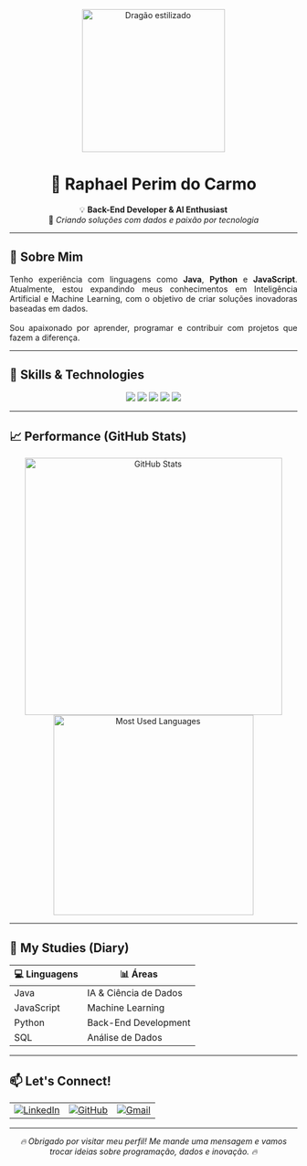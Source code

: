 <p align="center">
  <img src="https://github.com/user-attachments/assets/71845119-ed6e-4d08-be50-33fc162d6929" alt="Dragão estilizado" width="250"/>
</p>

<h1 align="center">🐉 Raphael Perim do Carmo</h1>

<p align="center">
  💡 <strong>Back-End Developer & AI Enthusiast</strong><br>
  🚀 <em>Criando soluções com dados e paixão por tecnologia</em>
</p>

---

## 👋 Sobre Mim

<p align="justify">
Tenho experiência com linguagens como <strong>Java</strong>, <strong>Python</strong> e <strong>JavaScript</strong>. Atualmente, estou expandindo meus conhecimentos em Inteligência Artificial e Machine Learning, com o objetivo de criar soluções inovadoras baseadas em dados.<br><br>
Sou apaixonado por aprender, programar e contribuir com projetos que fazem a diferença.
</p>

---

## 🐉 Skills & Technologies

<p align="center">
  <img src="https://img.shields.io/badge/Java-ED8B00?style=for-the-badge&logo=java&logoColor=white" />
  <img src="https://img.shields.io/badge/JavaScript-FB8C00?style=for-the-badge&logo=javascript&logoColor=white" />
  <img src="https://img.shields.io/badge/Python-FF6F61?style=for-the-badge&logo=python&logoColor=white" />
  <img src="https://img.shields.io/badge/SQL-D84315?style=for-the-badge&logo=mysql&logoColor=white" />
  <img src="https://img.shields.io/badge/Machine_Learning-F4511E?style=for-the-badge&logo=appveyor&logoColor=white" />
</p>

---

## 📈 Performance (GitHub Stats)

<p align="center">
  <img src="https://github-readme-stats.vercel.app/api?username=RaphaelPCarmo&show_icons=true&theme=dark&locale=en&title_color=ED8B00&icon_color=FF6F61&text_color=FFFFFF&bg_color=000000" width="450" alt="GitHub Stats"/>
  <img src="https://github-readme-stats.vercel.app/api/top-langs/?username=RaphaelPCarmo&layout=compact&langs_count=7&theme=dark&title_color=ED8B00&text_color=FFFFFF&bg_color=000000" width="350" alt="Most Used Languages"/>
</p>

---

## 🌱 My Studies (Diary)

| 💻 Linguagens    | 📊 Áreas                   |
|------------------|---------------------------|
| Java             | IA & Ciência de Dados     |
| JavaScript       | Machine Learning          |
| Python           | Back-End Development      |
| SQL              | Análise de Dados          |

---

## 📫 Let's Connect!

<table align="center">
  <tr>
    <td align="center">
      <a href="https://www.linkedin.com/in/raphael-perim-do-carmo-512166315">
        <img src="https://img.shields.io/badge/LinkedIn-ED8B00?style=for-the-badge&logo=linkedin&logoColor=white" alt="LinkedIn"/>
      </a>
    </td>
    <td align="center">
      <a href="https://github.com/RaphaelPCarmo">
        <img src="https://img.shields.io/badge/GitHub-FF6F61?style=for-the-badge&logo=github&logoColor=white" alt="GitHub"/>
      </a>
    </td>
    <td align="center">
      <a href="mailto:raphael.perim123@gmail.com">
        <img src="https://img.shields.io/badge/Gmail-D84315?style=for-the-badge&logo=gmail&logoColor=white" alt="Gmail"/>
      </a>
    </td>
  </tr>
</table>

---

<p align="center">
  <em>🔥 Obrigado por visitar meu perfil! Me mande uma mensagem e vamos trocar ideias sobre programação, dados e inovação. 🔥</em>
</p>
